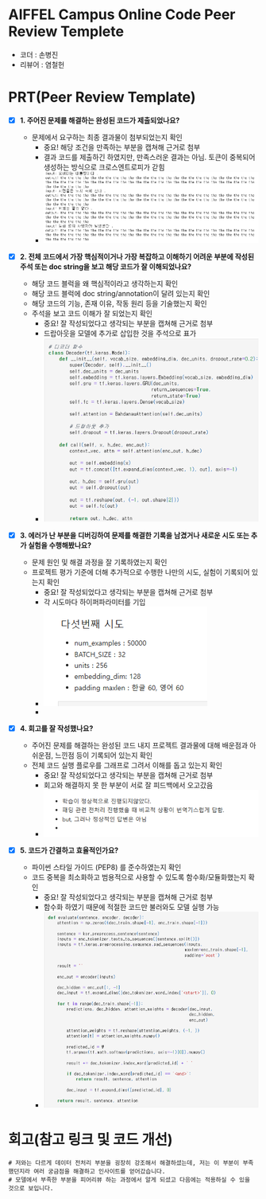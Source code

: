 # AIFFEL Campus Online Code Peer Review Templete
- 코더 : 손병진
- 리뷰어 : 염철헌


# PRT(Peer Review Template)
- [x]  **1. 주어진 문제를 해결하는 완성된 코드가 제출되었나요?**
    - 문제에서 요구하는 최종 결과물이 첨부되었는지 확인
        - 중요! 해당 조건을 만족하는 부분을 캡쳐해 근거로 첨부
        - 결과 코드를 제출하긴 하였지만, 만족스러운 결과는 아님. 토큰이 중복되어 생성하는 방식으로 크로스엔트로피가 갇힘
        - ![1](images/1.png)
    
- [X]  **2. 전체 코드에서 가장 핵심적이거나 가장 복잡하고 이해하기 어려운 부분에 작성된 
주석 또는 doc string을 보고 해당 코드가 잘 이해되었나요?**
    - 해당 코드 블럭을 왜 핵심적이라고 생각하는지 확인
    - 해당 코드 블럭에 doc string/annotation이 달려 있는지 확인
    - 해당 코드의 기능, 존재 이유, 작동 원리 등을 기술했는지 확인
    - 주석을 보고 코드 이해가 잘 되었는지 확인
        - 중요! 잘 작성되었다고 생각되는 부분을 캡쳐해 근거로 첨부
        - 드랍아웃을 모델에 추가로 삽입한 것을 주석으로 표가
        - ![2](images/2.png)
        
- [X]  **3. 에러가 난 부분을 디버깅하여 문제를 해결한 기록을 남겼거나
새로운 시도 또는 추가 실험을 수행해봤나요?**
    - 문제 원인 및 해결 과정을 잘 기록하였는지 확인
    - 프로젝트 평가 기준에 더해 추가적으로 수행한 나만의 시도, 
    실험이 기록되어 있는지 확인
        - 중요! 잘 작성되었다고 생각되는 부분을 캡쳐해 근거로 첨부
        - 각 시도마다 하이퍼파라미터를 기입
        - ![3](images/3.png)
        - 
        
- [X]  **4. 회고를 잘 작성했나요?**
    - 주어진 문제를 해결하는 완성된 코드 내지 프로젝트 결과물에 대해
    배운점과 아쉬운점, 느낀점 등이 기록되어 있는지 확인
    - 전체 코드 실행 플로우를 그래프로 그려서 이해를 돕고 있는지 확인
        - 중요! 잘 작성되었다고 생각되는 부분을 캡쳐해 근거로 첨부
        - 회고와 해결하지 못 한 부분이 서로 잘 피드백에서 오고갔음
        - ![4](images/4.png)
        
- [X]  **5. 코드가 간결하고 효율적인가요?**
    - 파이썬 스타일 가이드 (PEP8) 를 준수하였는지 확인
    - 코드 중복을 최소화하고 범용적으로 사용할 수 있도록 함수화/모듈화했는지 확인
        - 중요! 잘 작성되었다고 생각되는 부분을 캡쳐해 근거로 첨부
        - 함수화 하였기 때문에 적절한 코드만 불러와도 모델 실행 가능
        - ![5](images/5.png)


# 회고(참고 링크 및 코드 개선)
```
# 저와는 다르게 데이터 전처리 부분을 굉장히 강조해서 해결하셨는데, 저는 이 부분이 부족했던지라 여러 궁금점을 해결하고 인사이트를 얻어갔습니다.
# 모델에서 부족한 부분을 피어리뷰 하는 과정에서 알게 되셨고 다음에는 적용하실 수 있을 것으로 보입니다.
```
